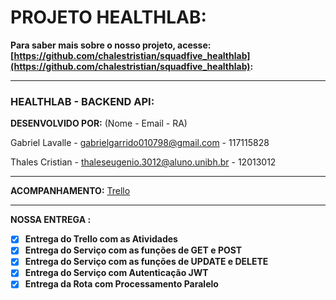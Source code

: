 # PROJETO HEALTHLAB:

**Para saber mais sobre o nosso projeto, acesse: [https://github.com/chalestristian/squadfive_healthlab](https://github.com/chalestristian/squadfive_healthlab):**

---
### HEALTHLAB - BACKEND API:

**DESENVOLVIDO POR:** (Nome - Email - RA)

Gabriel Lavalle - gabrielgarrido010798@gmail.com - 117115828

Thales Cristian - thaleseugenio.3012@aluno.unibh.br - 12013012

---
**ACOMPANHAMENTO:**
[Trello](https://trello.com/invite/b/xnC6WW2n/100a8491c8a4a744cdc55845e2d19fd7/squadfivehealthlab)

---
**NOSSA ENTREGA :**

- [x] ****Entrega do Trello com as Atividades**** 
- [x] ******Entrega do Serviço com as funções de GET e POST****** 
- [x] ******Entrega do Serviço com as funções de UPDATE e DELETE****** 
- [x] ******Entrega do Serviço com Autenticação JWT****** 
- [x] ******Entrega da Rota com Processamento Paralelo****** 